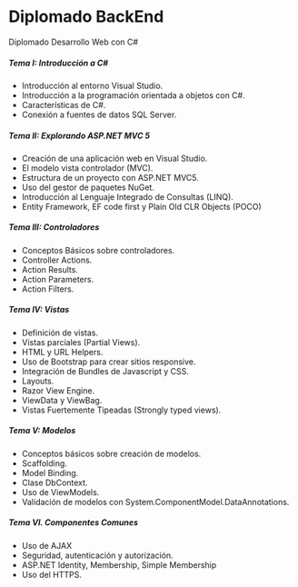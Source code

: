 # Diplomado BackEnd
Diplomado Desarrollo Web con C#

##### Tema I: Introducción a C#
- Introducción al entorno Visual Studio.
- Introducción a la programación orientada a objetos con C#.
- Características de C#.
- Conexión a fuentes de datos SQL Server.

##### Tema II: Explorando ASP.NET MVC 5
- Creación de una aplicación web en Visual Studio.
- El modelo vista controlador (MVC).
- Estructura de un proyecto con ASP.NET MVC5.
- Uso del gestor de paquetes NuGet.
- Introducción al Lenguaje Integrado de Consultas (LINQ).
- Entity Framework, EF code first y Plain Old CLR Objects (POCO)

##### Tema III: Controladores
- Conceptos Básicos sobre controladores.
- Controller Actions.
- Action Results.
- Action Parameters.
- Action Filters.

##### Tema IV: Vistas
- Definición de vistas.
- Vistas parciales (Partial Views).
- HTML y URL Helpers.
- Uso de Bootstrap para crear sitios responsive.
- Integración de Bundles de Javascript y CSS.
- Layouts.
- Razor View Engine.
- ViewData y ViewBag.
- Vistas Fuertemente Tipeadas (Strongly typed views).

##### Tema V: Modelos
- Conceptos básicos sobre creación de modelos.
- Scaffolding.
- Model Binding.
- Clase DbContext.
- Uso de ViewModels.
- Validación de modelos con System.ComponentModel.DataAnnotations.

##### Tema VI. Componentes Comunes
- Uso de AJAX
- Seguridad, autenticación y autorización.
- ASP.NET Identity, Membership, Simple Membership
- Uso del HTTPS.
